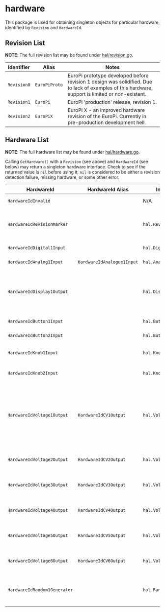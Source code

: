 # hardware

This package is used for obtaining singleton objects for particular hardware, identified by `Revision` and `HardwareId`.

## Revision List

**NOTE**: The full revision list may be found under [hal/revision.go](hal/revision.go).

| Identifier | Alias | Notes |
|----|----|----|
| `Revision0` | `EuroPiProto` | EuroPi prototype developed before revision 1 design was solidified. Due to lack of examples of this hardware, support is limited or non-existent. |
| `Revision1` | `EuroPi` | EuroPi 'production' release, revision 1. |
| `Revision2` | `EuroPiX` | EuroPi X - an improved hardware revision of the EuroPi. Currently in pre-production development hell. |

## Hardware List

**NOTE**: The full hardware list may be found under [hal/hardware.go](hal/hardware.go).

Calling `GetHardware()` with a `Revision` (see above) and `HardwareId` (see below) may return a singleton hardware interface. Check to see if the returned value is `nil` before using it; `nil` is considered to be either a revision detection failure, missing hardware, or some other error.

| HardwareId | HardwareId Alias | Interface | Notes |
|----|----|----|----|
| `HardwareIdInvalid` | | N/A | Always returns a `nil` interface/object |
| `HardwareIdRevisionMarker` | | `hal.RevisionMarker` | Provides an interface to obtain the `Revision` identifier of the currently detected (or compiled-for) hardware. |
| `HardwareIdDigital1Input` | | `hal.DigitalInput` | The Digital Input of the EuroPi. |
| `HardwareIdAnalog1Input` | `HardwareIdAnalogue1Input` | `hal.AnalogInput` | The Analogue Input of the EuroPi. |
| `HardwareIdDisplay1Output` | | `hal.DisplayOutput` | The Display (OLED) of the EuroPi. Provides an interface for determining display resolution, as it might be different between revisions of the EuroPi hardware. |
| `HardwareIdButton1Input` | | `hal.ButtonInput` | The Button 1 gate input of the EuroPi. |
| `HardwareIdButton2Input` | | `hal.ButtonInput` | The Button 2 gate input of the EuroPi. |
| `HardwareIdKnob1Input` | | `hal.KnobInput` | The Knob 1 potentiometer input of the EuroPi. |
| `HardwareIdKnob2Input` | | `hal.KnobInput` | The Knob 2 potentiometer input of the EuroPi. |
| `HardwareIdVoltage1Output` | `HardwareIdCV1Output` | `hal.VoltageOutput` | The #1 `CV` / `V/Octave` output of the EuroPi. While it supports a 0.0 to 10.0 Volts output necessary for `V/Octave` (see `units.VOct`), it can be carefully used with `units.CV` to output a specific range of 0.0 to 5.0 Volts, instead. |
| `HardwareIdVoltage2Output` | `HardwareIdCV2Output` | `hal.VoltageOutput` | The #2 `CV` / `V/Octave` output of the EuroPi. See `HardwareIdVoltage1Output` for more details. |
| `HardwareIdVoltage3Output` | `HardwareIdCV3Output` | `hal.VoltageOutput` | The #3 `CV` / `V/Octave` output of the EuroPi. See `HardwareIdVoltage1Output` for more details. |
| `HardwareIdVoltage4Output` | `HardwareIdCV4Output` | `hal.VoltageOutput` | The #4 `CV` / `V/Octave` output of the EuroPi. See `HardwareIdVoltage1Output` for more details. |
| `HardwareIdVoltage5Output` | `HardwareIdCV5Output` | `hal.VoltageOutput` | The #5 `CV` / `V/Octave` output of the EuroPi. See `HardwareIdVoltage1Output` for more details. |
| `HardwareIdVoltage6Output` | `HardwareIdCV6Output` | `hal.VoltageOutput` | The #6 `CV` / `V/Octave` output of the EuroPi. See `HardwareIdVoltage1Output` for more details. |
| `HardwareIdRandom1Generator` | | `hal.RandomGenerator` | Provides an interface to calibrate or seed the random number generator of the hardware. |
